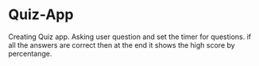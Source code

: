 # Quiz-App
Creating Quiz app. Asking user question and set the timer for questions.
if all the answers are correct then at the end it shows the high score by percentange.
